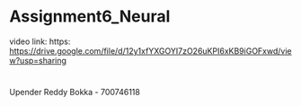 # Assignment6_Neural

video link: https: https://drive.google.com/file/d/12y1xfYXGOYI7zO26uKPI6xKB9iGOFxwd/view?usp=sharing
# 
Upender Reddy Bokka - 700746118
